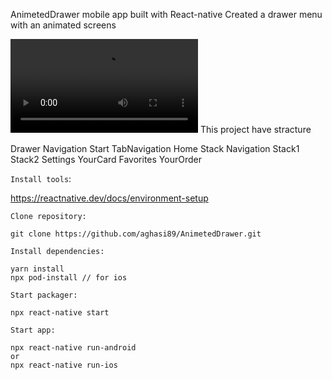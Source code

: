 AnimetedDrawer mobile app built with React-native
Created a drawer menu with an animated screens

<video src="ezgif.com-video-to-gif.gif.mp4" controls title="Title"></video>
 This project have stracture

Drawer Navigation
    Start
        TabNavigation
            Home
                Stack Navigation
                    Stack1
                    Stack2
            Settings
    YourCard
    Favorites
    YourOrder

`Install tools`: 

https://reactnative.dev/docs/environment-setup

`Clone repository: `

```
git clone https://github.com/aghasi89/AnimetedDrawer.git
```

`Install dependencies:`

```
yarn install
npx pod-install // for ios
```

`Start packager:`

```
npx react-native start
```

`Start app:`

```
npx react-native run-android
or
npx react-native run-ios 
```

